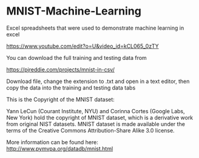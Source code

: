 # MNIST-Machine-Learning

Excel spreadsheets that were used to demonstrate machine learning in excel

https://www.youtube.com/edit?o=U&video_id=kCL065_0zTY

You can download the full training and testing data from

https://pjreddie.com/projects/mnist-in-csv/

Download file, change the extension to .txt and open in a text editor, then copy the data into the training and testing data tabs




This is the Copyright of the MNIST dataset:

Yann LeCun (Courant Institute, NYU) and Corinna Cortes (Google Labs, New York) 
hold the copyright of MNIST dataset, which is a derivative work from original 
NIST datasets. MNIST dataset is made available under the terms of the 
Creative Commons Attribution-Share Alike 3.0 license.

More information can be found here:
http://www.pymvpa.org/datadb/mnist.html
